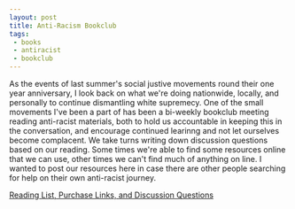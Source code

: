 ```yaml
---
layout: post
title: Anti-Racism Bookclub
tags:
 - books
 - antiracist
 - bookclub
---
```


As the events of last summer's social justive movements round their one year anniversary, I look back on
what we're doing nationwide, locally, and personally to continue dismantling white supremecy. One of the small movements I've been a part of has been a bi-weekly bookclub meeting reading anti-racist materials, both
to hold us accountable in keeping this in the conversation, and encourage continued learinng and not let ourselves become complacent. We take turns writing down discussion questions based on our reading. Some times
we're able to find some resources online that we can use, other times we can't find much of anything on line. I wanted to post our resources here in case there are other people searching for help on their own anti-racist journey.

[Reading List, Purchase Links, and Discussion Questions](/projects/antiracist/readinglist)
